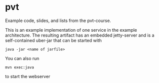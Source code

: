 # pvt
Example code, slides, and lists from the pvt-course.

This is an example implementation of one service in the example architecture.
The resulting artifact has an embedded jetty-server and is a self-contained uber-jar that can be started with

    java -jar <name of jarfile>

You can also run

    mvn exec:java

to start the webserver
